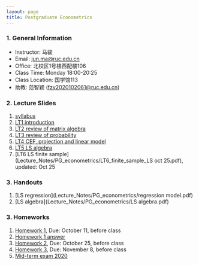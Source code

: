 ```yaml
---
layout: page
title: Postgraduate Econometrics
---
```


### 1. General Information
* Instructor: ⻢骏
* Email: jun.ma@ruc.edu.cn
* Office: 北校区1号楼⻄配楼106
* Class Time: Monday 18:00-20:25
* Class Location: 国学馆113
* 助教: 范智颖 (fzy2020102061@ruc.edu.cn)

### 2. Lecture Slides
1. [syllabus](Lecture_Notes/PG_econometrics/g_syllabus.pdf)
2. [LT1 introduction](Lecture_Notes/PG_econometrics/LT_1_Introduction.pdf)
3. [LT2 review of matrix algebra](Lecture_Notes/PG_econometrics/LT2_Matrix_Algebra.pdf)
4. [LT3 review of probability](Lecture_Notes/PG_econometrics/LT3_probability.pdf)
5. [LT4 CEF, projection and linear model](Lecture_Notes/PG_econometrics/LT4_CEF_2.pdf)
6. [LT5 LS algebra](Lecture_Notes/PG_econometrics/LT5_Algebra_of_LS.pdf)
7. [LT6 LS finite sample](Lecture_Notes/PG_econometrics/LT6_finite_sample_LS oct 25.pdf), updated: Oct 25

### 3. Handouts
1. [LS regression](Lecture_Notes/PG_econometrics/regression model.pdf)
2. [LS algebra](Lecture_Notes/PG_econometrics/LS algebra.pdf)

### 3. Homeworks
1. [Homework 1](Homeworks/PG_econometrics/HW1.pdf), Due: October 11, before class
2. [Homework 1 answer](Homeworks/PG_econometrics/HW1_answer.pdf)
3. [Homework 2](Homeworks/PG_econometrics/HW2.pdf), Due: October 25, before class
4. [Homework 3](Homeworks/PG_econometrics/HW3.pdf), Due: November 8, before class
5. [Mid-term exam 2020](Homeworks/PG_econometrics/Midterm_adv_2020.pdf) 
